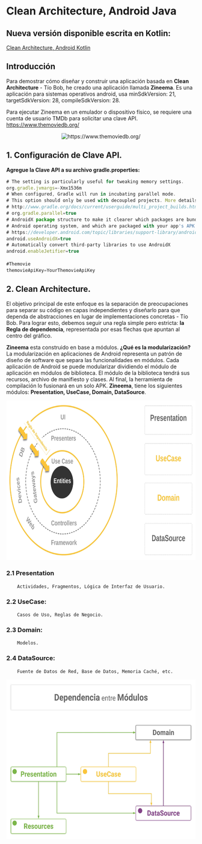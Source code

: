 Clean Architecture, Android Java
================================

## Nueva versión disponible escrita en Kotlin:
[Clean Architecture, Android Kotlin](https://github.com/Juan-Ricardo/Android-Kotlin-Clean-Architecture)

Introducción
-----------------
Para demostrar cómo diseñar y construir una aplicación basada en **Clean Architecture** - Tío Bob, he creado una aplicación llamada  **Zineema**. Es una aplicación para sistemas operativos android, usa minSdkVersion: 21, targetSdkVersion: 28, compileSdkVersion: 28.

Para ejecutar Zineema en un emulador o dispositivo físico, se requiere una cuenta de usuario TMDb para solicitar una clave API. https://www.themoviedb.org/
<p align="center">
  <img alt="https://www.themoviedb.org/" src="https://www.themoviedb.org/assets/2/v4/logos/primary-green-d70eebe18a5eb5b166d5c1ef0796715b8d1a2cbc698f96d311d62f894ae87085.svg" width="94" height="94"/>
</p>

## 1. Configuración de Clave API.
**Agregue la Clave API a su archivo gradle.properties:**
```javascript
# The setting is particularly useful for tweaking memory settings.
org.gradle.jvmargs=-Xmx1536m
# When configured, Gradle will run in incubating parallel mode.
# This option should only be used with decoupled projects. More details, visit
# http://www.gradle.org/docs/current/userguide/multi_project_builds.html#sec:decoupled_projects
# org.gradle.parallel=true
# AndroidX package structure to make it clearer which packages are bundled with the
# Android operating system, and which are packaged with your app's APK
# https://developer.android.com/topic/libraries/support-library/androidx-rn
android.useAndroidX=true
# Automatically convert third-party libraries to use AndroidX
android.enableJetifier=true

#Themovie
themovieApiKey=YourThemovieApiKey
```
## 2. Clean Architecture.
El objetivo principal de este enfoque es la separación de preocupaciones para separar su código en capas independientes y diseñarlo para que dependa de abstracciones en lugar de implementaciones concretas - Tío Bob. Para lograr esto, debemos seguir una regla simple pero estricta:  **la Regla de dependencia**, representada por esas flechas que apuntan al centro del gráfico.

**Zineema** esta construido en base a módulos. **¿Qué es la modularización?** La modularización en aplicaciones de Android representa un patrón de diseño de software que separa las funcionalidades en módulos. Cada aplicación de Android se puede modularizar dividiendo el módulo de aplicación en módulos de biblioteca. El módulo de la biblioteca tendrá sus recursos, archivo de manifiesto y clases. Al final, la herramienta de compilación lo fusionará en un solo APK. **Zineema**, tiene los siguientes módulos: **Presentation, UseCase, Domain, DataSource**. 

<p align="center">
  <img src="https://github.com/Juan-Ricardo/Android-Java-Clean-Architecture/blob/master/resource/src/main/assets/images/Android-Clean-Arquitectura-3.jpeg" width="724" height="424"/>
</p>

### 2.1 Presentation
        Actividades, Fragmentos, Lógica de Interfaz de Usuario.
### 2.2 UseCase: 
        Casos de Uso, Reglas de Negocio.
### 2.3 Domain: 
        Modelos.
### 2.4 DataSource: 
        Fuente de Datos de Red, Base de Datos, Memoria Caché, etc.
<p align="center">        
  <img src="https://github.com/Juan-Ricardo/Android-Java-Clean-Architecture/blob/master/resource/src/main/assets/images/Android-Clean-Arquitectura-2.jpeg" width="600" height="424"/>
  </p>
